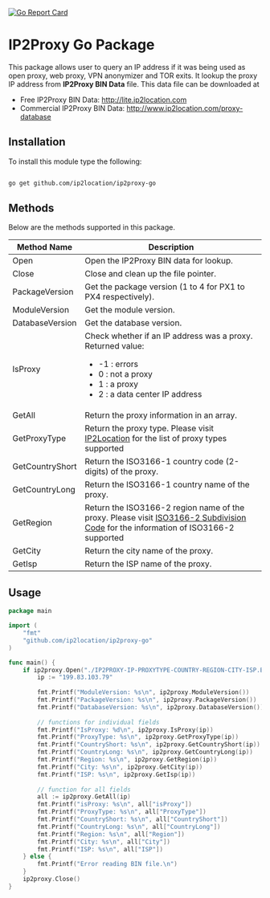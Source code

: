[![Go Report Card](https://goreportcard.com/badge/github.com/ip2location/ip2proxy-go)](https://goreportcard.com/report/github.com/ip2location/ip2proxy-go)

# IP2Proxy Go Package

This package allows user to query an IP address if it was being used as open proxy, web proxy, VPN anonymizer and TOR exits. It lookup the proxy IP address from **IP2Proxy BIN Data** file. This data file can be downloaded at

* Free IP2Proxy BIN Data: http://lite.ip2location.com
* Commercial IP2Proxy BIN Data: http://www.ip2location.com/proxy-database


## Installation

To install this module type the following:

```bash

go get github.com/ip2location/ip2proxy-go

```

## Methods
Below are the methods supported in this package.

|Method Name|Description|
|---|---|
|Open|Open the IP2Proxy BIN data for lookup.|
|Close|Close and clean up the file pointer.|
|PackageVersion|Get the package version (1 to 4 for PX1 to PX4 respectively).|
|ModuleVersion|Get the module version.|
|DatabaseVersion|Get the database version.|
|IsProxy|Check whether if an IP address was a proxy. Returned value:<ul><li>-1 : errors</li><li>0 : not a proxy</li><li>1 : a proxy</li><li>2 : a data center IP address</li></ul>|
|GetAll|Return the proxy information in an array.|
|GetProxyType|Return the proxy type. Please visit <a href="https://www.ip2location.com/databases/px4-ip-proxytype-country-region-city-isp" target="_blank">IP2Location</a> for the list of proxy types supported|
|GetCountryShort|Return the ISO3166-1 country code (2-digits) of the proxy.|
|GetCountryLong|Return the ISO3166-1 country name of the proxy.|
|GetRegion|Return the ISO3166-2 region name of the proxy. Please visit <a href="https://www.ip2location.com/free/iso3166-2" target="_blank">ISO3166-2 Subdivision Code</a> for the information of ISO3166-2 supported|
|GetCity|Return the city name of the proxy.|
|GetIsp|Return the ISP name of the proxy.|

## Usage

```go
package main

import (
	"fmt"
	"github.com/ip2location/ip2proxy-go"
)

func main() {
	if ip2proxy.Open("./IP2PROXY-IP-PROXYTYPE-COUNTRY-REGION-CITY-ISP.BIN") == 0 {
		ip := "199.83.103.79"
		
		fmt.Printf("ModuleVersion: %s\n", ip2proxy.ModuleVersion())
		fmt.Printf("PackageVersion: %s\n", ip2proxy.PackageVersion())
		fmt.Printf("DatabaseVersion: %s\n", ip2proxy.DatabaseVersion())
		
		// functions for individual fields
		fmt.Printf("IsProxy: %d\n", ip2proxy.IsProxy(ip))
		fmt.Printf("ProxyType: %s\n", ip2proxy.GetProxyType(ip))
		fmt.Printf("CountryShort: %s\n", ip2proxy.GetCountryShort(ip))
		fmt.Printf("CountryLong: %s\n", ip2proxy.GetCountryLong(ip))
		fmt.Printf("Region: %s\n", ip2proxy.GetRegion(ip))
		fmt.Printf("City: %s\n", ip2proxy.GetCity(ip))
		fmt.Printf("ISP: %s\n", ip2proxy.GetIsp(ip))
		
		// function for all fields
		all := ip2proxy.GetAll(ip)
		fmt.Printf("isProxy: %s\n", all["isProxy"])
		fmt.Printf("ProxyType: %s\n", all["ProxyType"])
		fmt.Printf("CountryShort: %s\n", all["CountryShort"])
		fmt.Printf("CountryLong: %s\n", all["CountryLong"])
		fmt.Printf("Region: %s\n", all["Region"])
		fmt.Printf("City: %s\n", all["City"])
		fmt.Printf("ISP: %s\n", all["ISP"])
	} else {
		fmt.Printf("Error reading BIN file.\n")
	}
	ip2proxy.Close()
}
```
